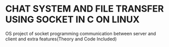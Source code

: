 # CHAT SYSTEM AND FILE TRANSFER USING SOCKET IN C ON LINUX
OS project of socket programming communication between server and client and extra features(Theory and Code Included)
